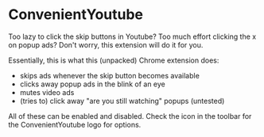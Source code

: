 # ConvenientYoutube

Too lazy to click the skip buttons in Youtube? Too much effort clicking the x on popup ads? Don't worry, this extension will do it for you.

Essentially, this is what this (unpacked) Chrome extension does:
 - skips ads whenever the skip button becomes available
 - clicks away popup ads in the blink of an eye
 - mutes video ads
 - (tries to) click away "are you still watching" popups (untested)

All of these can be enabled and disabled. Check the icon in the toolbar for the ConvenientYoutube logo for options. 